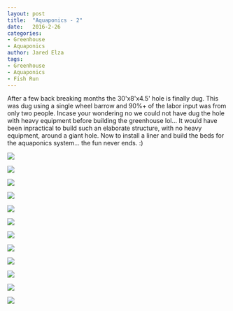 ```yaml
---
layout: post
title:  "Aquaponics - 2"
date:   2016-2-26
categories:
- Greenhouse
- Aquaponics
author: Jared Elza
tags: 
- Greenhouse
- Aquaponics
- Fish Run
---
```

After a few back breaking months the 30'x8'x4.5' hole is finally dug. This was dug using a single wheel barrow and 90%+ of the 
labor input was from only two people. Incase your wondering no we could not have dug the hole with heavy equipment before 
building the greenhouse lol... It would have been inpractical to build such an elaborate structure, with no heavy equipment, 
around a giant hole. Now to install a liner and build the beds for the aquaponics system... the fun never ends. :)

[![](http://i.imgur.com/IkXp4QBh.jpg)](http://i.imgur.com/IkXp4QB.jpg)

[![](http://i.imgur.com/i3m5ShSh.jpg)](http://i.imgur.com/i3m5ShS.jpg)

[![](http://i.imgur.com/QBaxgS5h.jpg)](http://i.imgur.com/QBaxgS5.jpg)

[![](http://i.imgur.com/Joyy3lTh.jpg)](http://i.imgur.com/Joyy3lT.jpg)

[![](http://i.imgur.com/ffTtWsCh.jpg)](http://i.imgur.com/ffTtWsC.jpg)

[![](http://i.imgur.com/uzr9umDh.jpg)](http://i.imgur.com/uzr9umD.jpg)

[![](http://i.imgur.com/IlVwwa0.jpg)](http://i.imgur.com/IlVwwa0.jpg)

[![](http://i.imgur.com/rpWVlsZ.jpg)](http://i.imgur.com/rpWVlsZ.jpg)

[![](http://i.imgur.com/rkZD54V.jpg)](http://i.imgur.com/rkZD54V.jpg)

[![](http://i.imgur.com/9iRWTyv.jpg)](http://i.imgur.com/9iRWTyv.jpg)

[![](http://i.imgur.com/xsx75I5.jpg)](http://i.imgur.com/xsx75I5.jpg)

[![](http://i.imgur.com/MK7V5tE.jpg)](http://i.imgur.com/MK7V5tE.jpg)

